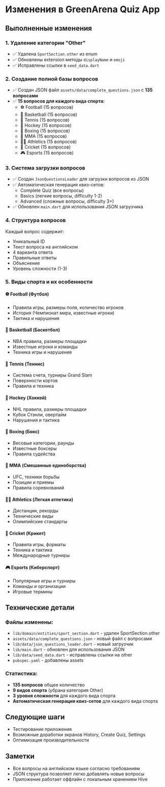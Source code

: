 # Изменения в GreenArena Quiz App

## Выполненные изменения

### 1. Удаление категории "Other"
- ✅ Удалена `SportSection.other` из enum
- ✅ Обновлены extension методы `displayName` и `emoji`
- ✅ Исправлены ссылки в `seed_data.dart`

### 2. Создание полной базы вопросов
- ✅ Создан JSON файл `assets/data/complete_questions.json` с **135 вопросами**
- ✅ **15 вопросов для каждого вида спорта:**
  - ⚽ Football (15 вопросов)
  - 🏀 Basketball (15 вопросов)
  - 🎾 Tennis (15 вопросов)
  - 🏒 Hockey (15 вопросов)
  - 🥊 Boxing (15 вопросов)
  - 🥋 MMA (15 вопросов)
  - 🏃‍♂️ Athletics (15 вопросов)
  - 🏏 Cricket (15 вопросов)
  - 🎮 Esports (15 вопросов)

### 3. Система загрузки вопросов
- ✅ Создан `JsonQuestionsLoader` для загрузки вопросов из JSON
- ✅ Автоматическая генерация квиз-сетов:
  - Complete Quiz (все вопросы)
  - Basics (легкие вопросы, difficulty 1-2)
  - Advanced (сложные вопросы, difficulty 3+)
- ✅ Обновлен `main.dart` для использования JSON загрузчика

### 4. Структура вопросов
Каждый вопрос содержит:
- Уникальный ID
- Текст вопроса на английском
- 4 варианта ответа
- Правильные ответы
- Объяснение
- Уровень сложности (1-3)

### 5. Виды спорта и их особенности

#### ⚽ Football (Футбол)
- Правила игры, размеры поля, количество игроков
- История (Чемпионат мира, известные игроки)
- Тактика и нарушения

#### 🏀 Basketball (Баскетбол)
- NBA правила, размеры площадки
- Известные игроки и команды
- Техника игры и нарушения

#### 🎾 Tennis (Теннис)
- Система счета, турниры Grand Slam
- Поверхности кортов
- Правила и техника

#### 🏒 Hockey (Хоккей)
- NHL правила, размеры площадки
- Кубок Стэнли, овертайм
- Нарушения и тактика

#### 🥊 Boxing (Бокс)
- Весовые категории, раунды
- Известные боксеры
- Правила судейства

#### 🥋 MMA (Смешанные единоборства)
- UFC, техники борьбы
- Позиции и приемы
- Правила соревнований

#### 🏃‍♂️ Athletics (Легкая атлетика)
- Дистанции, рекорды
- Технические виды
- Олимпийские стандарты

#### 🏏 Cricket (Крикет)
- Правила игры, форматы
- Техника и тактика
- Международные турниры

#### 🎮 Esports (Киберспорт)
- Популярные игры и турниры
- Команды и организации
- Игровые термины

## Технические детали

### Файлы изменены:
- `lib/domain/entities/sport_section.dart` - удален SportSection.other
- `assets/data/complete_questions.json` - новый файл с вопросами
- `lib/data/json_questions_loader.dart` - новый загрузчик
- `lib/main.dart` - обновлен для использования JSON
- `lib/data/seed_data.dart` - исправлены ссылки на other
- `pubspec.yaml` - добавлены assets

### Статистика:
- **135 вопросов** общее количество
- **9 видов спорта** (убрана категория Other)
- **3 уровня сложности** для каждого вида спорта
- **Автоматическая генерация квиз-сетов** для каждого вида спорта

## Следующие шаги
- Тестирование приложения
- Возможные доработки экранов History, Create Quiz, Settings
- Оптимизация производительности

## Заметки
- Все вопросы на английском языке согласно требованиям
- JSON структура позволяет легко добавлять новые вопросы
- Приложение работает оффлайн с локальным хранением Hive
